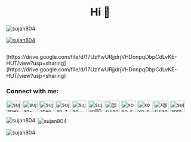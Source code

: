 <h1 align="center">Hi 👋</h1>
<p align="left"> <img src="https://komarev.com/ghpvc/?username=sujan804&label=Profile%20views&color=0e75b6&style=flat"
        alt="sujan804" /> </p>

<p align="left"> <a href="https://github.com/ryo-ma/github-profile-trophy"><img
            src="https://github-profile-trophy.vercel.app/?username=sujan804" alt="sujan804" /></a> </p>

<p align="left"> <a href="https://twitter.com/" target="blank"><img
            src="https://img.shields.io/twitter/follow/?logo=twitter&style=for-the-badge" alt="" /></a> </p>
[https://drive.google.com/file/d/17UzYwURjjdrjVHDonpqDbpCdLvKE-HUT/view?usp=sharing](https://drive.google.com/file/d/17UzYwURjjdrjVHDonpqDbpCdLvKE-HUT/view?usp=sharing)

<h3 align="left">Connect with me:</h3>
<p align="left">
    <a href="https://linkedin.com/in/sujanexpress" target="blank"><img align="center"
            src="https://raw.githubusercontent.com/rahuldkjain/github-profile-readme-generator/master/src/images/icons/Social/linked-in-alt.svg"
            alt="sujanexpress" height="30" width="40" /></a>
    <a href="https://stackoverflow.com/users/sujan-ahmed" target="blank"><img align="center"
            src="https://raw.githubusercontent.com/rahuldkjain/github-profile-readme-generator/master/src/images/icons/Social/stack-overflow.svg"
            alt="sujan-ahmed" height="30" width="40" /></a>
    <a href="https://fb.com/sujanexpress" target="blank"><img align="center"
            src="https://raw.githubusercontent.com/rahuldkjain/github-profile-readme-generator/master/src/images/icons/Social/facebook.svg"
            alt="sujanexpress" height="30" width="40" /></a>
    <a href="https://instagram.com/sujan_z" target="blank"><img align="center"
            src="https://raw.githubusercontent.com/rahuldkjain/github-profile-readme-generator/master/src/images/icons/Social/instagram.svg"
            alt="sujan_z" height="30" width="40" /></a>
    <a href="https://www.youtube.com/c/sujan express" target="blank"><img align="center"
            src="https://raw.githubusercontent.com/rahuldkjain/github-profile-readme-generator/master/src/images/icons/Social/youtube.svg"
            alt="sujan express" height="30" width="40" /></a>
    <a href="https://www.codechef.com/users/sujan804" target="blank"><img align="center"
            src="https://cdn.jsdelivr.net/npm/simple-icons@3.1.0/icons/codechef.svg" alt="sujan804" height="30"
            width="40" /></a>
    <a href="https://www.hackerrank.com/@sujanmec804" target="blank"><img align="center"
            src="https://raw.githubusercontent.com/rahuldkjain/github-profile-readme-generator/master/src/images/icons/Social/hackerrank.svg"
            alt="@sujanmec804" height="30" width="40" /></a>
    <a href="https://codeforces.com/profile/xoxo_szn" target="blank"><img align="center"
            src="https://raw.githubusercontent.com/rahuldkjain/github-profile-readme-generator/master/src/images/icons/Social/codeforces.svg"
            alt="xoxo_szn" height="30" width="40" /></a>
    <a href="https://www.leetcode.com/xoxo_szn" target="blank"><img align="center"
            src="https://raw.githubusercontent.com/rahuldkjain/github-profile-readme-generator/master/src/images/icons/Social/leet-code.svg"
            alt="xoxo_szn" height="30" width="40" /></a>
    <a href="https://www.hackerearth.com//@sujan85" target="blank"><img align="center"
            src="https://raw.githubusercontent.com/rahuldkjain/github-profile-readme-generator/master/src/images/icons/Social/hackerearth.svg"
            alt="/@sujan85" height="30" width="40" /></a>
    <a href="https://auth.geeksforgeeks.org/user/sujanmec804/profile" target="blank"><img align="center"
            src="https://raw.githubusercontent.com/rahuldkjain/github-profile-readme-generator/master/src/images/icons/Social/geeks-for-geeks.svg"
            alt="sujanmec804/profile" height="30" width="40" /></a>
</p>

<p><img align="left"
        src="https://github-readme-stats.vercel.app/api/top-langs?username=sujan804&show_icons=true&locale=en&layout=compact"
        alt="sujan804" /></p>

<p>&nbsp;<img align="center"
        src="https://github-readme-stats.vercel.app/api?username=sujan804&show_icons=true&locale=en" alt="sujan804" />
</p>

<p><img align="center" src="https://github-readme-streak-stats.herokuapp.com/?user=sujan804&" alt="sujan804" /></p>
